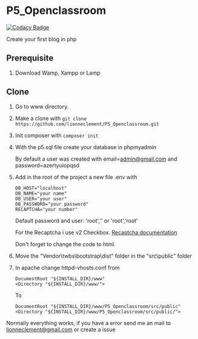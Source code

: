 # P5_Openclassroom

[![Codacy Badge](https://api.codacy.com/project/badge/Grade/44ba56a099a5428f96e22bcefa2c00c1)](https://app.codacy.com/manual/lionneclement/P5_Openclassroom?utm_source=github.com&utm_medium=referral&utm_content=lionneclement/P5_Openclassroom&utm_campaign=Badge_Grade_Settings)

Create your first blog in php
## Prerequisite 
1) Download Wamp, Xampp or Lamp

## Clone
1) Go to www directory.
2) Make a clone with `git clone https://github.com/lionneclement/P5_Openclassroom.git`
3) Init composer with `composer init` 
4) With the p5.sql file create your database in phpmyadmin

   By default a user was created with email=admin@gmail.com and password=azertyuiopqsd
5) Add in the root of the project a new file .env with 
    ```
    DB_HOST="localhost"
    DB_NAME="your name"
    DB_USER="your user"
    DB_PASSWORD="your password"
    RECAPTCHA="your number"
    ```
   Default password and user: 'root','' or 'root','root'

   For the Recaptcha i use v2 Checkbox.
   [Recaptcha documentation](https://developers.google.com/recaptcha/docs/display#automatically_render_the_recaptcha_widget)

   Don't forget to change the code to html.

6) Move the "Vendor\twbs\bootstrap\dist" folder in the "src\public" folder
7) In apache change httpd-vhosts.conf from
    ```
    DocumentRoot "${INSTALL_DIR}/www"
    <Directory "${INSTALL_DIR}/www/">
    ```
    To
    ```
    DocumentRoot "${INSTALL_DIR}/www/P5_Openclassroom/src/public"
    <Directory "${INSTALL_DIR}/www/P5_Openclassroom/src/public/">
    ```
 Normally everything works, if you have a error send me an mail to lionneclement@gmail.com or create a issue
